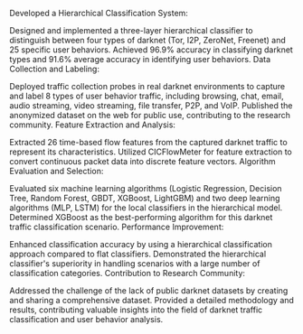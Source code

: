Developed a Hierarchical Classification System:

Designed and implemented a three-layer hierarchical classifier to distinguish between four types of darknet (Tor, I2P, ZeroNet, Freenet) and 25 specific user behaviors.
Achieved 96.9% accuracy in classifying darknet types and 91.6% average accuracy in identifying user behaviors.
Data Collection and Labeling:

Deployed traffic collection probes in real darknet environments to capture and label 8 types of user behavior traffic, including browsing, chat, email, audio streaming, video streaming, file transfer, P2P, and VoIP.
Published the anonymized dataset on the web for public use, contributing to the research community.
Feature Extraction and Analysis:

Extracted 26 time-based flow features from the captured darknet traffic to represent its characteristics.
Utilized CICFlowMeter for feature extraction to convert continuous packet data into discrete feature vectors.
Algorithm Evaluation and Selection:

Evaluated six machine learning algorithms (Logistic Regression, Decision Tree, Random Forest, GBDT, XGBoost, LightGBM) and two deep learning algorithms (MLP, LSTM) for the local classifiers in the hierarchical model.
Determined XGBoost as the best-performing algorithm for this darknet traffic classification scenario.
Performance Improvement:

Enhanced classification accuracy by using a hierarchical classification approach compared to flat classifiers.
Demonstrated the hierarchical classifier's superiority in handling scenarios with a large number of classification categories.
Contribution to Research Community:

Addressed the challenge of the lack of public darknet datasets by creating and sharing a comprehensive dataset.
Provided a detailed methodology and results, contributing valuable insights into the field of darknet traffic classification and user behavior analysis.
